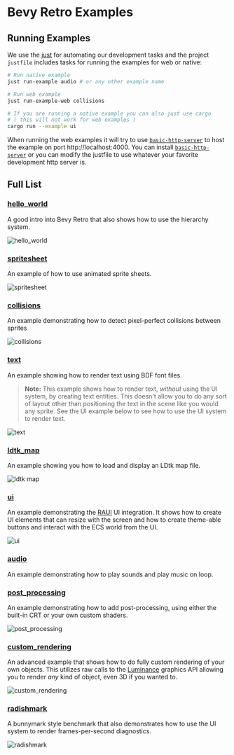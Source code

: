 # Bevy Retro Examples

## Running Examples

We use the [just] for automating our development tasks and the project `justfile` includes tasks for
running the examples for web or native:

```bash
# Run native example
just run-example audio # or any other example name

# Run web example
just run-example-web collisions

# If you are running a native example you can also just use cargo
# ( this will not work for web examples )
cargo run --example ui
```

When running the web examples it will try to use [`basic-http-server`] to host the example on port
http://localhost:4000. You can install [`basic-http-server`] or you can modify the justfile to use
whatever your favorite development http server is.

[just]: https://github.com/casey/just

[`basic-http-server`]: https://github.com/brson/basic-http-server

## Full List

### [hello_world]

A good intro into Bevy Retro that also shows how to use the hierarchy system.

![hello_world](./screenshots/hello_world.gif)

[hello_world]: ./hello_world.rs

### [spritesheet]

An example of how to use animated sprite sheets.

![spritesheet](./screenshots/spritesheet.gif)

[spritesheet]: ./spritesheet.rs

### [collisions]

An example demonstrating how to detect pixel-perfect collisions between sprites

![collisions](./screenshots/collisions.gif)

[collisions]: ./collisions.rs

### [text]

An example showing how to render text using BDF font files.

> **Note:** This example shows how to render text, _without_ using the UI system, by creating text entities. This doesn't allow you to do any sort of layout other than positioning the text in the scene like you would any sprite. See the UI example below to see how to use the UI system to render text.

![text](./screenshots/text.png)

[text]: ./text.rs

### [ldtk_map]

An example showing you how to load and display an LDtk map file.

![ldtk map](./screenshots/ldtk_map.png)

[ldtk_map]: ./ldtk_map.rs

### [ui]

An example demonstrating the [RAUI] UI integration. It shows how to create UI elements that can resize with the screen and how to create theme-able buttons and interact with the ECS world from the UI.

[RAUI]: https://raui-labs.github.io/raui/

![ui](./screenshots/ui.gif)

[ui]: ./ui.rs

### [audio]

An example demonstrating how to play sounds and play music on loop.

[audio]: ./audio.rs

### [post_processing]

An example demonstrating how to add post-processing, using either the built-in CRT or your own custom shaders.

![post_processing](./screenshots/post_processing.png)

[post_processing]: ./post_processing.rs

### [custom_rendering]

An advanced example that shows how to do fully custom rendering of your own objects. This utilizes
raw calls to the [Luminance] graphics API allowing you to render _any_ kind of object, even 3D if you wanted to.

![custom_rendering](./screenshots/custom_rendering.gif)

[Luminance]: https://github.com/phaazon/luminance-rs
[custom_rendering]: ./custom_rendering.rs

### [radishmark]

A bunnymark style benchmark that also demonstrates how to use the UI system to render frames-per-second diagnostics.

![radishmark](./screenshots/radishmark.gif)

[radishmark]: ./radishmark.rs
